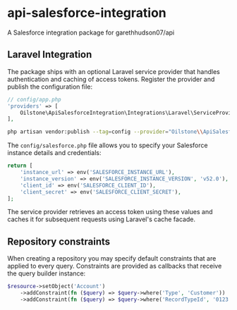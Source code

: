 # api-salesforce-integration
A Salesforce integration package for garethhudson07/api

## Laravel Integration

The package ships with an optional Laravel service provider that handles
authentication and caching of access tokens. Register the provider and publish
the configuration file:

```php
// config/app.php
'providers' => [
    Oilstone\ApiSalesforceIntegration\Integrations\Laravel\ServiceProvider::class,
],
```

```bash
php artisan vendor:publish --tag=config --provider="Oilstone\\ApiSalesforceIntegration\\Integrations\\Laravel\\ServiceProvider"
```

The `config/salesforce.php` file allows you to specify your
Salesforce instance details and credentials:

```php
return [
    'instance_url' => env('SALESFORCE_INSTANCE_URL'),
    'instance_version' => env('SALESFORCE_INSTANCE_VERSION', 'v52.0'),
    'client_id' => env('SALESFORCE_CLIENT_ID'),
    'client_secret' => env('SALESFORCE_CLIENT_SECRET'),
];
```

The service provider retrieves an access token using these values and caches it
for subsequent requests using Laravel's cache facade.

## Repository constraints

When creating a repository you may specify default constraints that are applied
to every query. Constraints are provided as callbacks that receive the query
builder instance:

```php
$resource->setObject('Account')
    ->addConstraint(fn ($query) => $query->where('Type', 'Customer'))
    ->addConstraint(fn ($query) => $query->where('RecordTypeId', '0123...'));
```
